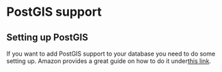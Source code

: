 # PostGIS support

## Setting up PostGIS

If you want to add PostGIS support to your database you need to do some setting up. Amazon provides
a great guide on how to do it under[this link](http://docs.aws.amazon.com/AmazonRDS/latest/UserGuide/Appendix.PostgreSQL.CommonDBATasks.html#Appendix.PostgreSQL.CommonDBATasks.PostGIS).